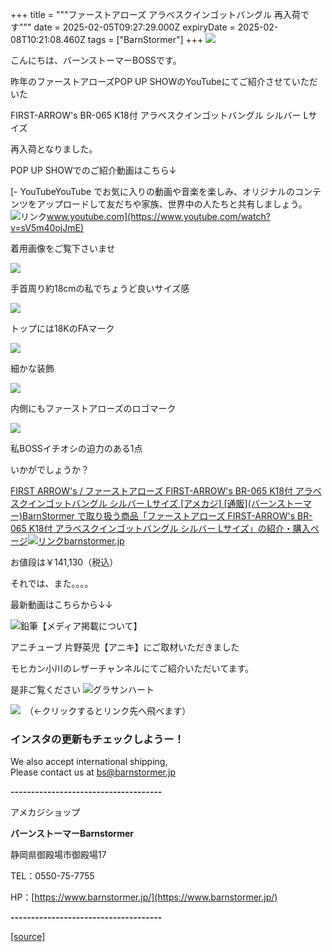 +++
title = """ファーストアローズ アラベスクインゴットバングル 再入荷です"""
date = 2025-02-05T09:27:29.000Z
expiryDate = 2025-02-08T10:21:08.460Z
tags = ["BarnStormer"]
+++
[![](https://stat.ameba.jp/user_images/20231023/16/barnstormer-go/b2/03/p/o0420015015354743273.png)](https://ameblo.jp/barnstormer-go/entry-12825670498.html)

こんにちは、バーンストーマーBOSSです。

昨年のファーストアローズPOP UP SHOWのYouTubeにてご紹介させていただいた

FIRST-ARROW's BR-065 K18付 アラベスクインゴットバングル シルバー Lサイズ

再入荷となりました。

POP UP SHOWでのご紹介動画はこちら↓

[\- YouTubeYouTube でお気に入りの動画や音楽を楽しみ、オリジナルのコンテンツをアップロードして友だちや家族、世界中の人たちと共有しましょう。![リンク](https://c.stat100.ameba.jp/ameblo/symbols/v3.20.0/svg/gray/editor_link.svg)www.youtube.com](https://www.youtube.com/watch?v=sV5m40ojJmE)

着用画像をご覧下さいませ

[![](https://stat.ameba.jp/user_images/20250205/18/barnstormer-go/6a/37/j/o0500075015540969431.jpg)](https://stat.ameba.jp/user_images/20250205/18/barnstormer-go/6a/37/j/o0500075015540969431.jpg)

手首周り約18cmの私でちょうど良いサイズ感

[![](https://stat.ameba.jp/user_images/20250205/18/barnstormer-go/a8/8e/j/o0500075015540969433.jpg)](https://stat.ameba.jp/user_images/20250205/18/barnstormer-go/a8/8e/j/o0500075015540969433.jpg)

トップには18KのFAマーク

[![](https://stat.ameba.jp/user_images/20250205/18/barnstormer-go/71/5e/j/o0500075015540969435.jpg)](https://stat.ameba.jp/user_images/20250205/18/barnstormer-go/71/5e/j/o0500075015540969435.jpg)

細かな装飾

[![](https://stat.ameba.jp/user_images/20250205/18/barnstormer-go/5d/eb/j/o0500075015540969436.jpg)](https://stat.ameba.jp/user_images/20250205/18/barnstormer-go/5d/eb/j/o0500075015540969436.jpg)

内側にもファーストアローズのロゴマーク

[![](https://stat.ameba.jp/user_images/20250205/18/barnstormer-go/aa/e1/j/o0489073415540969438.jpg)](https://stat.ameba.jp/user_images/20250205/18/barnstormer-go/aa/e1/j/o0489073415540969438.jpg)

私BOSSイチオシの迫力のある1点

いかがでしょうか？

[FIRST ARROW's / ファーストアローズ FIRST-ARROW's BR-065 K18付 アラベスクインゴットバングル シルバー Lサイズ \[アメカジ\] \[通販\](バーンストーマー)BarnStormer で取り扱う商品「ファーストアローズ FIRST-ARROW's BR-065 K18付 アラベスクインゴットバングル シルバー Lサイズ」の紹介・購入ページ![リンク](https://c.stat100.ameba.jp/ameblo/symbols/v3.20.0/svg/gray/editor_link.svg)barnstormer.jp](https://barnstormer.jp/view/item/000000013113)

お値段は￥141,130（税込）

それでは、また。。。。

最新動画はこちらから↓↓

![鉛筆](https://stat100.ameba.jp/blog/ucs/img/char/char3/519.png)【メディア掲載について】

アニチューブ 片野英児【アニキ】にご取材いただきました

モヒカン小川のレザーチャンネルにてご紹介いただいてます。

是非ご覧ください ![グラサンハート](https://stat100.ameba.jp/blog/ucs/img/char/char3/148.png)

[![](https://stat.ameba.jp/user_images/20230412/16/barnstormer-go/6a/23/p/o0108010815269242493.png)](https://www.instagram.com/barnstormer_daily/)　（←クリックするとリンク先へ飛べます）

### インスタの更新もチェックしようー！

We also accept international shipping,  
Please contact us at bs@barnstormer.jp

**\-------------------------------------**

アメカジショップ

**バーンストーマーBarnstormer**

静岡県御殿場市御殿場17

TEL：0550-75-7755

HP：[https://www.barnstormer.jp/](https://www.barnstormer.jp/)

**\-------------------------------------**

[[source]](https://ameblo.jp/barnstormer-go/entry-12885275739.html)
